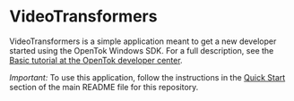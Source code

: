 VideoTransformers
==============

VideoTransformers is a simple application meant to get a new developer started using the
OpenTok Windows SDK. For a full description, see the [Basic tutorial at the OpenTok developer
center](https://tokbox.com/developer/tutorials/windows/basic-video-chat/).

*Important:* To use this application, follow the instructions in the
[Quick Start](../README.md#quick-start) section of the main README file for this repository.

